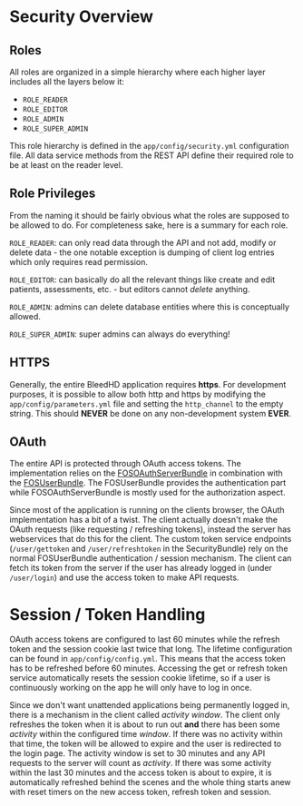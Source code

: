# Security Overview

## Roles
All roles are organized in a simple hierarchy where each higher layer includes all the layers below it:
* `ROLE_READER`
* `ROLE_EDITOR`
* `ROLE_ADMIN`
* `ROLE_SUPER_ADMIN`

This role hierarchy is defined in the `app/config/security.yml` configuration file. All data service methods from the REST API define their required role to be at least on the reader level.

## Role Privileges
From the naming it should be fairly obvious what the roles are supposed to be allowed to do. For completeness sake, here is a summary for each role.

`ROLE_READER`: can only read data through the API and not add, modify or delete data - the one notable exception is dumping of client log entries which only requires read permission.

`ROLE_EDITOR`: can basically do all the relevant things like create and edit patients, assessments, etc. - but editors cannot _delete_ anything.

`ROLE_ADMIN`: admins can delete database entities where this is conceptually allowed.

`ROLE_SUPER_ADMIN`: super admins can always do everything!

## HTTPS
Generally, the entire BleedHD application requires **https**. For development purposes, it is possible to allow both http and https by modifying the `app/config/parameters.yml` file and setting the `http_channel` to the empty string. This should **NEVER** be done on any non-development system **EVER**.

## OAuth
The entire API is protected through OAuth access tokens. The implementation relies on the [FOSOAuthServerBundle](https://github.com/FriendsOfSymfony/FOSOAuthServerBundle) in combination with the [FOSUserBundle](https://github.com/FriendsOfSymfony/FOSUserBundle). The FOSUserBundle provides the authentication part while FOSOAuthServerBundle is mostly used for the authorization aspect.

Since most of the application is running on the clients browser, the OAuth implementation has a bit of a twist. The client actually doesn't make the OAuth requests (like requesting / refreshing tokens), instead the server has webservices that do this for the client. The custom token service endpoints (`/user/gettoken` and `/user/refreshtoken` in the SecurityBundle) rely on the normal FOSUserBundle authentication / session mechanism. The client can fetch its token from the server if the user has already logged in (under `/user/login`) and use the access token to make API requests.

# Session / Token Handling
OAuth access tokens are configured to last 60 minutes while the refresh token and the session cookie last twice that long. The lifetime configuration can be found in `app/config/config.yml`. This means that the access token has to be refreshed before 60 minutes. Accessing the get or refresh token service automatically resets the session cookie lifetime, so if a user is continuously working on the app he will only have to log in once.

Since we don't want unattended applications being permanently logged in, there is a mechanism in the client called _activity window_. The client only refreshes the token when it is about to run out **and** there has been some _activity_ within the configured time _window_. If there was no activity within that time, the token will be allowed to expire and the user is redirected to the login page. The activity window is set to 30 minutes and any API requests to the server will count as _activity_. If there was some activity within the last 30 minutes and the access token is about to expire, it is automatically refreshed behind the scenes and the whole thing starts anew with reset timers on the new access token, refresh token and session.


